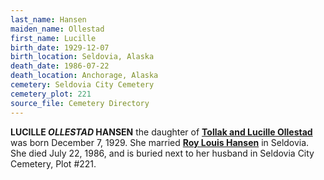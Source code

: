 ```yaml
---
last_name: Hansen
maiden_name: Ollestad
first_name: Lucille
birth_date: 1929-12-07
birth_location: Seldovia, Alaska
death_date: 1986-07-22
death_location: Anchorage, Alaska
cemetery: Seldovia City Cemetery
cemetery_plot: 221
source_file: Cemetery Directory
---
```

**LUCILLE *OLLESTAD* HANSEN** the daughter of [**Tollak and Lucille Ollestad**](./Ollestad_Tollak_Bowitz.md) was born December 7, 1929.  She married [**Roy Louis Hansen**](./Hansen_Roy_Louis.md) in Seldovia. She died July 22, 1986, and is buried next to her husband in Seldovia City Cemetery, Plot \#221.
